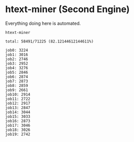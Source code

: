 # htext-miner (Second Engine)

Everything doing here is automated.

```
htext-miner

total: 58491/71225 (82.12144612144611%)

job0: 3224
job1: 3016
job2: 2746
job3: 2952
job4: 3276
job5: 2846
job6: 2874
job7: 2873
job8: 2859
job9: 2661
job10: 2914
job11: 2722
job12: 2917
job13: 2847
job14: 3044
job15: 3033
job16: 2873
job17: 3046
job18: 3026
job19: 2742
```